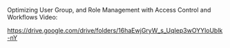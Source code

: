 Optimizing User Group, and Role Management with Access Control and Workflows Video:

https://drive.google.com/drive/folders/16haEwjGryW_s_UqIep3wOYYloUblk-nY